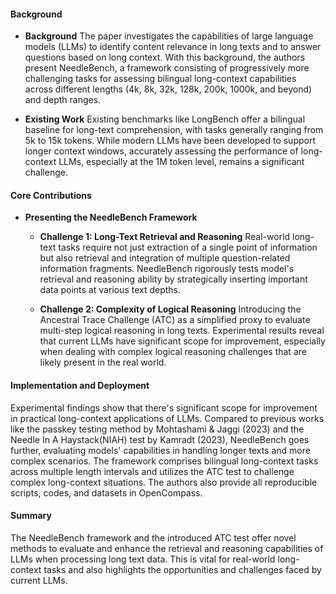 #### Background
- **Background**
The paper investigates the capabilities of large language models (LLMs) to identify content relevance in long texts and to answer questions based on long context. With this background, the authors present NeedleBench, a framework consisting of progressively more challenging tasks for assessing bilingual long-context capabilities across different lengths (4k, 8k, 32k, 128k, 200k, 1000k, and beyond) and depth ranges.

- **Existing Work**
Existing benchmarks like LongBench offer a bilingual baseline for long-text comprehension, with tasks generally ranging from 5k to 15k tokens. While modern LLMs have been developed to support longer context windows, accurately assessing the performance of long-context LLMs, especially at the 1M token level, remains a significant challenge.

#### Core Contributions
  - **Presenting the NeedleBench Framework**
      - **Challenge 1: Long-Text Retrieval and Reasoning**
        Real-world long-text tasks require not just extraction of a single point of information but also retrieval and integration of multiple question-related information fragments. NeedleBench rigorously tests model's retrieval and reasoning ability by strategically inserting important data points at various text depths.

      - **Challenge 2: Complexity of Logical Reasoning**
        Introducing the Ancestral Trace Challenge (ATC) as a simplified proxy to evaluate multi-step logical reasoning in long texts. Experimental results reveal that current LLMs have significant scope for improvement, especially when dealing with complex logical reasoning challenges that are likely present in the real world.

#### Implementation and Deployment
Experimental findings show that there's significant scope for improvement in practical long-context applications of LLMs. Compared to previous works like the passkey testing method by Mohtashami & Jaggi (2023) and the Needle In A Haystack(NIAH) test by Kamradt (2023), NeedleBench goes further, evaluating models' capabilities in handling longer texts and more complex scenarios. The framework comprises bilingual long-context tasks across multiple length intervals and utilizes the ATC test to challenge complex long-context situations. The authors also provide all reproducible scripts, codes, and datasets in OpenCompass.

#### Summary
The NeedleBench framework and the introduced ATC test offer novel methods to evaluate and enhance the retrieval and reasoning capabilities of LLMs when processing long text data. This is vital for real-world long-context tasks and also highlights the opportunities and challenges faced by current LLMs.